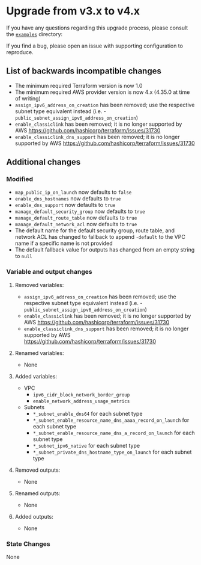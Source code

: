 # Upgrade from v3.x to v4.x

If you have any questions regarding this upgrade process, please consult the [`examples`](https://github.com/terraform-aws-modules/terraform-aws-vpc/tree/master/examples/) directory:

If you find a bug, please open an issue with supporting configuration to reproduce.

## List of backwards incompatible changes

- The minimum required Terraform version is now 1.0
- The minimum required AWS provider version is now 4.x (4.35.0 at time of writing)
- `assign_ipv6_address_on_creation` has been removed; use the respective subnet type equivalent instead (i.e. - `public_subnet_assign_ipv6_address_on_creation`)
- `enable_classiclink` has been removed; it is no longer supported by AWS https://github.com/hashicorp/terraform/issues/31730
- `enable_classiclink_dns_support` has been removed; it is no longer supported by AWS https://github.com/hashicorp/terraform/issues/31730

## Additional changes

### Modified

- `map_public_ip_on_launch` now defaults to `false`
- `enable_dns_hostnames` now defaults to `true`
- `enable_dns_support` now defaults to `true`
- `manage_default_security_group` now defaults to `true`
- `manage_default_route_table` now defaults to `true`
- `manage_default_network_acl` now defaults to `true`
- The default name for the default security group, route table, and network ACL has changed to fallback to append `-default` to the VPC name if a specific name is not provided
- The default fallback value for outputs has changed from an empty string to `null`

### Variable and output changes

1. Removed variables:

    - `assign_ipv6_address_on_creation` has been removed; use the respective subnet type equivalent instead (i.e. - `public_subnet_assign_ipv6_address_on_creation`)
    - `enable_classiclink` has been removed; it is no longer supported by AWS https://github.com/hashicorp/terraform/issues/31730
    - `enable_classiclink_dns_support` has been removed; it is no longer supported by AWS https://github.com/hashicorp/terraform/issues/31730

2. Renamed variables:

    - None

3. Added variables:

    - VPC
      - `ipv6_cidr_block_network_border_group`
      - `enable_network_address_usage_metrics`
    - Subnets
      - `*_subnet_enable_dns64` for each subnet type
      - `*_subnet_enable_resource_name_dns_aaaa_record_on_launch` for each subnet type
      - `*_subnet_enable_resource_name_dns_a_record_on_launch` for each subnet type
      - `*_subnet_ipv6_native` for each subnet type
      - `*_subnet_private_dns_hostname_type_on_launch` for each subnet type

4. Removed outputs:

    - None

5. Renamed outputs:

    - None

6. Added outputs:

    - None

### State Changes

None